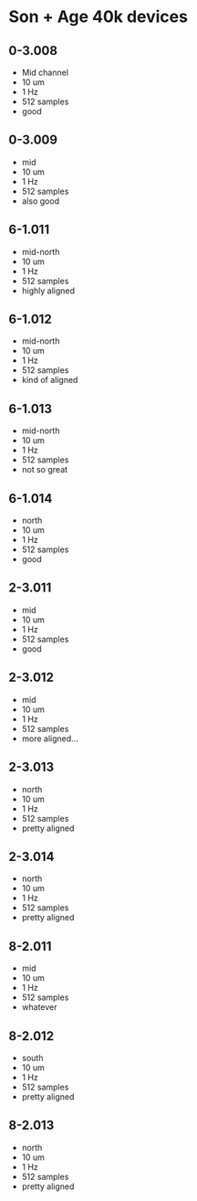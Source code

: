 # Son + Age 40k devices

## 0-3.008
* Mid channel
* 10 um
* 1 Hz
* 512 samples
* good

## 0-3.009
* mid
* 10 um
* 1 Hz
* 512 samples
* also good

## 6-1.011
* mid-north
* 10 um
* 1 Hz
* 512 samples
* highly aligned

## 6-1.012
* mid-north
* 10 um
* 1 Hz
* 512 samples
* kind of aligned

## 6-1.013
* mid-north
* 10 um
* 1 Hz
* 512 samples
* not so great

## 6-1.014
* north
* 10 um
* 1 Hz
* 512 samples
* good

## 2-3.011
* mid
* 10 um
* 1 Hz
* 512 samples
* good

## 2-3.012
* mid
* 10 um
* 1 Hz
* 512 samples
* more aligned...

## 2-3.013
* north
* 10 um
* 1 Hz
* 512 samples
* pretty aligned

## 2-3.014
* north
* 10 um
* 1 Hz
* 512 samples
* pretty aligned

## 8-2.011
* mid
* 10 um
* 1 Hz
* 512 samples
* whatever

## 8-2.012
* south
* 10 um
* 1 Hz
* 512 samples
* pretty aligned

## 8-2.013
* north
* 10 um
* 1 Hz
* 512 samples
* pretty aligned

